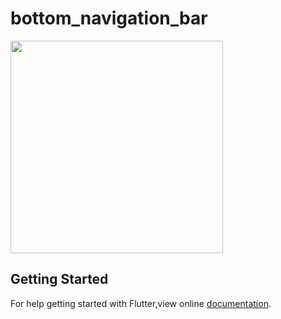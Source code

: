 # bottom_navigation_bar
<img src = "https://user-images.githubusercontent.com/40803579/55302537-579e5300-5463-11e9-8d80-e1692c56a7c0.gif" width = "340">

## Getting Started
For help getting started with Flutter,view online [documentation](htttps://flutter.dev).
